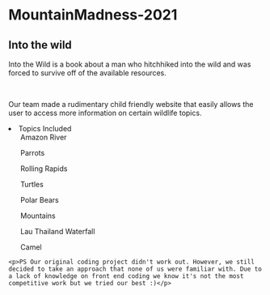 # MountainMadness-2021
<html>
<head>

</head>
<body onload = "write()">
<div class="container">
<div class="main">
	<h2>Into the wild</h2>
	<p>Into the Wild is a book about a man who hitchhiked into the wild and was forced to survive off of the available resources. </p>
	</br>
	<p>Our team made a rudimentary child friendly website that easily allows the user to access more information on certain wildlife topics.</p>
	<li>Topics Included
		<ul>Amazon River</ul>
		<ul>Parrots</ul>
		<ul>Rolling Rapids</ul>
		<ul>Turtles</ul>
		<ul>Polar Bears</ul>
		<ul>Mountains</ul>
		<ul>Lau Thailand Waterfall</ul>
        	<ul>Camel</ul>
		</li>

    <p>PS Our original coding project didn't work out. However, we still decided to take an approach that none of us were familiar with. Due to a lack of knowledge on front end coding we know it's not the most competitive work but we tried our best :)</p>
	

</div>
</div>
</body>
</html>
